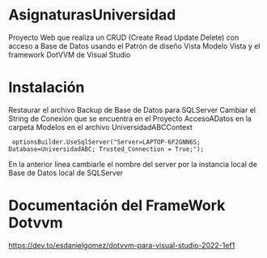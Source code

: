 # AsignaturasUniversidad
Proyecto Web que realiza un CRUD (Create Read Update Delete) con acceso a Base de Datos usando el Patrón de diseño Vista Modelo Vista y el framework 
DotVVM de Visual Studio

# Instalación

Restaurar el archivo Backup de Base de Datos para SQLServer
Cambiar el String de Conexión que se encuentra en el Proyecto AccesoADatos en la carpeta Modelos en el archivo UniversidadABCContext

     optionsBuilder.UseSqlServer("Server=LAPTOP-6F2GNN6S; Database=UniversidadABC; Trusted_Connection = True;");

En la anterior línea cambiarle el nombre del server por la instancia local de Base de Datos local de SQLServer

# Documentación del FrameWork Dotvvm

https://dev.to/esdanielgomez/dotvvm-para-visual-studio-2022-1ef1
